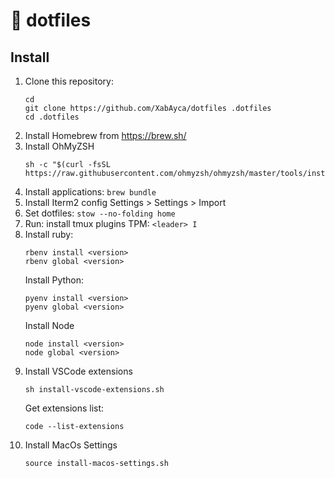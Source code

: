 # :floppy_disk: dotfiles

## Install

1. Clone this repository:
    ```shell
    cd
    git clone https://github.com/XabAyca/dotfiles .dotfiles
    cd .dotfiles
    ```
2. Install Homebrew from https://brew.sh/
3. Install OhMyZSH
    ```shell
    sh -c "$(curl -fsSL https://raw.githubusercontent.com/ohmyzsh/ohmyzsh/master/tools/install.sh)"
    ```
4. Install applications: `brew bundle`
5. Install Iterm2 config Settings > Settings > Import
6. Set dotfiles: `stow --no-folding home`
7. Run: install tmux plugins TPM: `<leader> I`
8. Install ruby:
    ```shell
    rbenv install <version>
    rbenv global <version>
    ```
    Install Python:
    ```shell
    pyenv install <version>
    pyenv global <version>
    ```
    Install Node
    ```shell
    node install <version>
    node global <version>
    ```
9. Install VSCode extensions
    ```shell
    sh install-vscode-extensions.sh
    ```
    Get extensions list:
    ```shell
    code --list-extensions
    ```
10. Install MacOs Settings
    ```shell
    source install-macos-settings.sh
    ```
